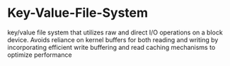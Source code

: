 # Key-Value-File-System
key/value file system that utilizes raw and direct I/O operations on a block device. Avoids reliance on kernel buffers for both reading and writing by incorporating efficient write buffering and read caching mechanisms to optimize performance
